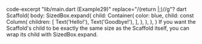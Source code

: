 code-excerpt "lib/main.dart (Example29)" replace="/(return |;)//g"?
dart
Scaffold(
  body: SizedBox.expand(
    child: Container(
      color: blue,
      child: const Column(
        children: [
          Text('Hello!'),
          Text('Goodbye!'),
        ],
      ),
    ),
  ),
)
If you want the Scaffold's child to be exactly the same size
as the Scaffold itself, you can wrap its child with
SizedBox.expand.
